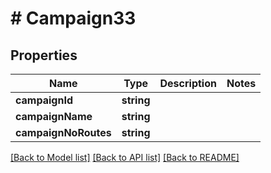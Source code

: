 # # Campaign33

## Properties

Name | Type | Description | Notes
------------ | ------------- | ------------- | -------------
**campaignId** | **string** |  |
**campaignName** | **string** |  |
**campaignNoRoutes** | **string** |  |

[[Back to Model list]](../../README.md#models) [[Back to API list]](../../README.md#endpoints) [[Back to README]](../../README.md)
